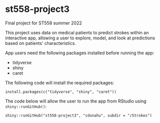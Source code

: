 # st558-project3
Final project for ST558 summer 2022


This project uses data on medical patients to predict strokes within an interactive app, allowing a user to explore, model, and look at predictions based on patients' characteristics. 

App users need the following packages installed before running the app:  
- tidyverse  
- shiny  
- caret  

The following code will install the required packages:  
```
install.packages(c("tidyverse", "shiny", "caret"))
```

The code below will allow the user to run the app from RStudio using `shiny::runGitHub()`:  
```
shiny::runGitHub("st558-project3", "cdonahu", subdir = "/Strokes")
```